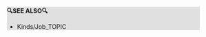 <div style="margin:2em; background-color: #e0e0e0;">

<strong>🔍SEE ALSO🔍</strong>

 * Kinds/Job_TOPIC

</div>

